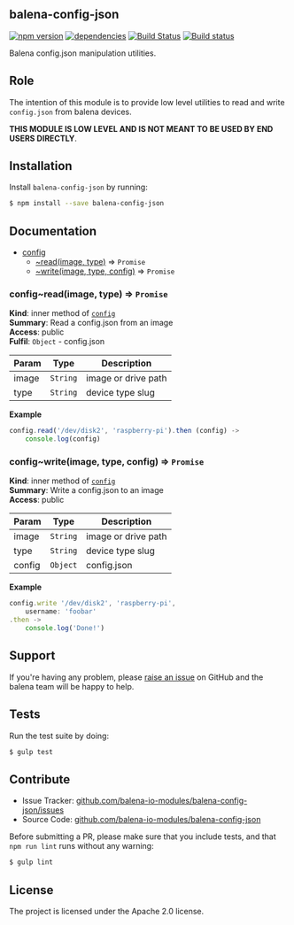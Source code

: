 balena-config-json
-----------------

[![npm version](https://badge.fury.io/js/balena-config-json.svg)](http://badge.fury.io/js/balena-config-json)
[![dependencies](https://david-dm.org/balena-io-modules/balena-config-json.png)](https://david-dm.org/balena-io-modules/balena-config-json.png)
[![Build Status](https://travis-ci.org/balena-io-modules/balena-config-json.svg?branch=master)](https://travis-ci.org/balena-io-modules/balena-config-json)
[![Build status](https://ci.appveyor.com/api/projects/status/ndm6cfnvotbsyaqx/branch/master?svg=true)](https://ci.appveyor.com/project/balena-io-modules/balena-config-json/branch/master)

Balena config.json manipulation utilities.

Role
----

The intention of this module is to provide low level utilities to read and write `config.json` from balena devices.

**THIS MODULE IS LOW LEVEL AND IS NOT MEANT TO BE USED BY END USERS DIRECTLY**.

Installation
------------

Install `balena-config-json` by running:

```sh
$ npm install --save balena-config-json
```

Documentation
-------------


* [config](#module_config)
    * [~read(image, type)](#module_config..read) ⇒ <code>Promise</code>
    * [~write(image, type, config)](#module_config..write) ⇒ <code>Promise</code>

<a name="module_config..read"></a>

### config~read(image, type) ⇒ <code>Promise</code>
**Kind**: inner method of [<code>config</code>](#module_config)  
**Summary**: Read a config.json from an image  
**Access**: public  
**Fulfil**: <code>Object</code> - config.json  

| Param | Type | Description |
| --- | --- | --- |
| image | <code>String</code> | image or drive path |
| type | <code>String</code> | device type slug |

**Example**  
```js
config.read('/dev/disk2', 'raspberry-pi').then (config) ->
	console.log(config)
```
<a name="module_config..write"></a>

### config~write(image, type, config) ⇒ <code>Promise</code>
**Kind**: inner method of [<code>config</code>](#module_config)  
**Summary**: Write a config.json to an image  
**Access**: public  

| Param | Type | Description |
| --- | --- | --- |
| image | <code>String</code> | image or drive path |
| type | <code>String</code> | device type slug |
| config | <code>Object</code> | config.json |

**Example**  
```js
config.write '/dev/disk2', 'raspberry-pi',
	username: 'foobar'
.then ->
	console.log('Done!')
```

Support
-------

If you're having any problem, please [raise an issue](https://github.com/balena-io-modules/balena-config-json/issues/new) on GitHub and the balena team will be happy to help.

Tests
-----

Run the test suite by doing:

```sh
$ gulp test
```

Contribute
----------

- Issue Tracker: [github.com/balena-io-modules/balena-config-json/issues](https://github.com/balena-io-modules/balena-config-json/issues)
- Source Code: [github.com/balena-io-modules/balena-config-json](https://github.com/balena-io-modules/balena-config-json)

Before submitting a PR, please make sure that you include tests, and that `npm run lint` runs without any warning:

```sh
$ gulp lint
```

License
-------

The project is licensed under the Apache 2.0 license.
